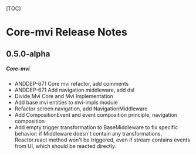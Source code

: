 [TOC]
# Core-mvi Release Notes
## 0.5.0-alpha
##### Core-mvi
* ANDDEP-671 Core mvi refactor, add comments
* ANDDEP-671 Add navigation middleware, add dsl
* Divide Mvi Core and Mvi Implementation
* Add base mvi entities to mvi-impls module
* Refactor screen navigation, add NavigationMiddleware
* Add CompositionEvent and event composition principle, navigation composition
* Add empty trigger transformation to BaseMiddleware to fix specific behavior: 
if Middleware doesn't contain any transformations, Reactor.react method won't be triggered, 
even if stream contains events from UI, which should be reacted directly.